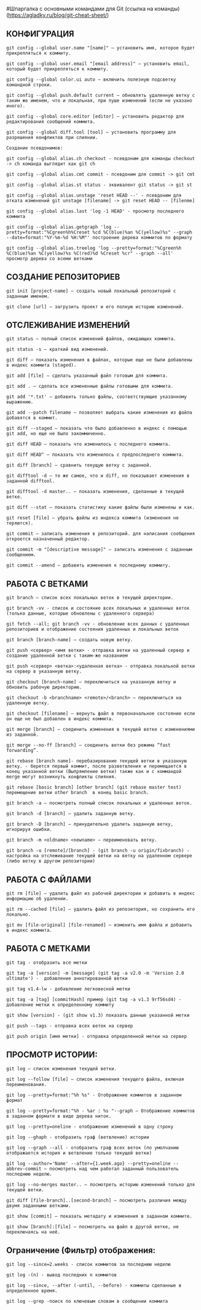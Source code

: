 

#Шпаргалка с основными командами для Git
(ссылка на команды)(https://agladky.ru/blog/git-cheat-sheet/)

## КОНФИГУРАЦИЯ
	git config --global user.name "[name]" — установить имя, которое будет прикрепляться к коммиту.

	git config --global user.email "[email address]" — установить email, который будет прикрепляться к коммиту.

	git config --global color.ui auto — включить полезную подсветку командной строки.

	git config --global push.default current — обновлять удаленную ветку с таким же именем, что и локальная, при пуше изменений (если не указано иного).

	git config --global core.editor [editor] — установить редактор для редактирования сообщений коммита.

	git config --global diff.tool [tool] — установить программу для разрешения конфликтов при слиянии.
	
	Создание псевдонимов:

	git config --global alias.ch checkout - псевдоним для команды checkout -> ch команда выглядит как git ch

	git config --global alias.cmt commit - псевдоним для commit -> git cmt

	git config --global alias.st status - эквивалент git status -> git st

	git config --global alias.unstage 'reset HEAD --' - псевдоним для отката изменений git unstage [filename] -> git reset HEAD -- [filenme]

	git config --global alias.last 'log -1 HEAD' - просмотр последнего коммита

	git config --global alias.getgraph 'log --pretty=format:"%Cgreen%h%Creset %cd %C(blue)%an %C(yellow)%s" --graph --date=format:"%Y-%m-%d %H:%M"' построение дерева коммитов по формату
	
	git config --global alias.treelog 'log --pretty=format:"%Cgreen%h %C(blue)%an %C(yellow)%s %C(red)%d %Creset %cr" --graph --all' просмотр дерева со всеми ветками
	
## СОЗДАНИЕ РЕПОЗИТОРИЕВ
	git init [project-name] — создать новый локальный репозиторий с заданным именем.

	git clone [url] — загрузить проект и его полную историю изменений.
	
## ОТСЛЕЖИВАНИЕ ИЗМЕНЕНИЙ
	
	git status — полный список изменений файлов, ожидающих коммита.

	git status -s — краткий вид изменений.

	git diff — показать изменения в файлах, которые еще не были добавлены в индекс коммита (staged).

	git add [file] — сделать указанный файл готовым для коммита.

	git add . — сделать все измененные файлы готовыми для коммита.

	git add '*.txt' — добавить только файлы, соответствующие указанному выражению.

	git add --patch filename — позволяет выбрать какие изменения из файла добавятся в коммит.

	git diff --staged — показать что было добавленно в индекс с помощью git add, но еще не было закоммиченно.

	git diff HEAD — показать что изменилось с последнего коммита.

	git diff HEAD^ — показать что изменилось с предпоследнего коммита.

	git diff [branch] — сравнить текущую ветку с заданной.

	git difftool -d — то же самое, что и diff, но показывает изменения в заданной difftool.

	git difftool -d master.. — показать изменения, сделанные в текущей ветке.

	git diff --stat — показать статистику какие файлы были изменены и как.

	git reset [file] — убрать файлы из индекса коммита (изменения не теряются).

	git commit — записать изменения в репозиторий. для написания сообщения откроется назначенный редактор.

	git commit -m "[descriptive message]" — записать изменения с заданным сообщением.

	git commit --amend — добавить изменения к последнему коммиту.
	
## РАБОТА С ВЕТКАМИ

	git branch — список всех локальных веток в текущей директории.
	
	git branch -vv - список и состояние всех локальных и удаленных веток (только данные, которые обновлены с удаленного сервера)
	
	git fetch --all; git branch -vv - обновление всех данных с удаленных репозиториев и отображение состояния удаленных и локальных веток

	git branch [branch-name] — создать новую ветку.
	
	git push <сервер> <имя ветки> - отправка ветки на удаленный сервер и создание удаленной ветки с таким-же названием
	
	git push <сервер> <ветка>:<удаленная ветка> - отправка локальной ветки на сервер в указанную ветку.

	git checkout [branch-name] — переключиться на указанную ветку и обновить рабочую директорию.

	git checkout -b <branchname> <remote>/<branch> — переключиться на удаленную ветку.

	git cheсkout [filename] — вернуть файл в первоначальное состояние если он еще не был добавлен в индекс коммита.

	git merge [branch] — соединить изменения в текущей ветке с изменениями из заданной.

	git merge --no-ff [branch] — соединить ветки без режима “fast forwarding”.
	
	git rebase [branch name]- перебазирование текущей ветки в указанную ветку. - берется первый коммит, после разветвления и перемещается в конец указанной ветки (Выпрямление ветки) также как и с коммандой merge могут возникнуть конфликты слияния.
	
	git rebase [basic branch] [other branch] (git rebase master test) перемещение ветки other branch  в конец basic branch. 

	git branch -a — посмотреть полный список локальных и удаленных веток.

	git branch -d [branch] — удалить заданную ветку.

	git branch -D [branch] — принудительно удалить заданную ветку, игнорируя ошибки.

	git branch -m <oldname> <newname> — переименовать ветку.
	
	git branch -u [remote]/[branch] - (git branch -u origin/fixbranch) - настройка на отслеживание текущей ветки на ветку на удаленном сервере (либо ветку в другом репозитории)
	
## РАБОТА С ФАЙЛАМИ

	git rm [file] — удалить файл из рабочей директории и добавить в индекс информацию об удалении.

	git rm --cached [file] — удалить файл из репозитория, но сохранить его локально.

	git mv [file-original] [file-renamed] — изменить имя файла и добавить в индекс коммита.	
	
## РАБОТА С МЕТКАМИ
	
	git tag - отобразить все метки

	git tag -a [version] -m [message] (git tag -a v2.0 -m 'Version 2.0 ultimate') -  добавление аннотированной ветки

	git tag v1.4-lw - добавление легковесной метки

	git tag -a [tag] [commitHash] пример (git tag -a v1.3 9rf56sd4) - добавление метки к определенному коммиту

	git show [version] - (git show v1.3) показать данные указанной метки

	git push --tags - отправка всех веток на сервер

	git push origin [имя метки] - отправка определенной метки на сервер

## ПРОСМОТР ИСТОРИИ:

	git log — список изменения текущей ветки.

	git log --follow [file] — список изменения текущего файла, включая переименования.

	git log --pretty=format:"%h %s" - Отображение коммитов в заданном формат
	
	git log --pretty=format:"%h - %ar : %s "--graph — Отображение коммитов в заданном формате в виде дерева ниток.

	git log --pretty=oneline - отображение изменений в одну строку

	git log --ghaph - отобразить граф (ветвление) истории
	
	git log --graph --all - отобразить граф всех веток (по умолчанию отображается история и ветвление только текущей ветки)

	git log --author='Name' --after={1.week.ago} --pretty=oneline --abbrev-commit — посмотреть над чем работал заданный пользователь последнюю неделю.

	git log --no-merges master.. — посмотреть историю изменений только для текущей ветки.

	git diff [file-branch]..[second-branch] — посмотреть различия между двумя заданными ветками.

	git show [commit] — показать метадату и изменения в заданном коммите.

	git show [branch]:[file] — посмотреть на файл в другой ветке, не переключаясь на неё.
	
	
##	Ограничение (Фильтр) отображения:
	
	git log --since=2.weeks - список коммитов за последнюю неделю

	git log -(n) - вывод последних n коммитов

	git log --since, --after (-until, --before) - коммиты сделанные в определенное время.

	git log --grep -поиск по ключевым словам в сообщении коммита